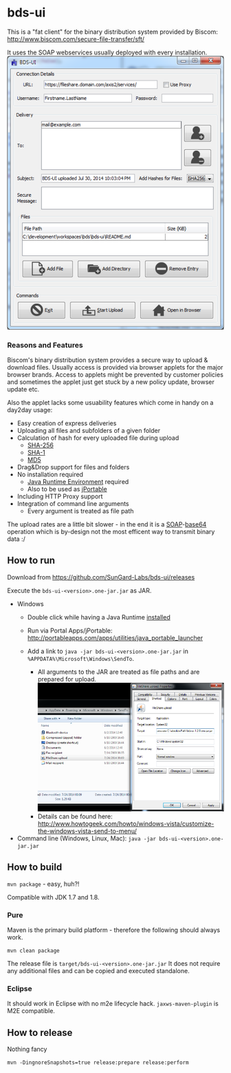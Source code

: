 bds-ui
======
This is a "fat client" for the binary distribution system provided by Biscom: http://www.biscom.com/secure-file-transfer/sft/

It uses the SOAP webservices usually deployed with every installation.
![Screenshot](https://raw.githubusercontent.com/SunGard-Labs/bds-ui/master/doc/screenshot.png)

### Reasons and Features
Biscom's binary distribution system provides a secure way to upload & download files. Usually access is provided via browser applets for the major browser brands.
Access to applets might be prevented by customer policies and sometimes the applet just get stuck by a new policy update, browser update etc.

Also the applet lacks some usuability features which come in handy on a day2day usage:

* Easy creation of express deliveries
* Uploading all files and subfolders of a given folder 
* Calculation of hash for every uploaded file during upload
	* [SHA-256](http://en.wikipedia.org/wiki/Sha-256)
	* [SHA-1](http://en.wikipedia.org/wiki/Sha-1)
	* [MD5](http://en.wikipedia.org/wiki/MD5)
* Drag&Drop support for files and folders
* No installation required
	* [Java Runtime Environment](http://java.com/) required
	* Also to be used as [jPortable](http://portableapps.com/apps/utilities/java_portable_launcher)
* Including HTTP Proxy support
* Integration of command line arguments
	* Every argument is treated as file path

The upload rates are a little bit slower - in the end it is a [SOAP](http://en.wikipedia.org/wiki/SOAP)-[base64](http://en.wikipedia.org/wiki/Base64) operation which is by-design not the most efficent way to transmit binary data :/

## How to run
Download from https://github.com/SunGard-Labs/bds-ui/releases 

Execute the `bds-ui-<version>.one-jar.jar` as JAR.

* Windows
	* Double click while having a Java Runtime [installed](http://www.java.com/en/download/help/index_installing.xml)

	* Run via Portal Apps/jPortable: http://portableapps.com/apps/utilities/java_portable_launcher

	* Add a link to `java -jar bds-ui-<version>.one-jar.jar` in `%APPDATA%\Microsoft\Windows\SendTo`. 
		* All arguments to the JAR are treated as file paths and are prepared for upload.
		![](https://raw.githubusercontent.com/SunGard-Labs/bds-ui/master/doc/sendToScreenshot.png)
		* Details can be found here: http://www.howtogeek.com/howto/windows-vista/customize-the-windows-vista-send-to-menu/
* Command line (Windows, Linux, Mac): `java -jar bds-ui-<version>.one-jar.jar`

## How to build

`mvn package` - easy, huh?!

Compatible with JDK 1.7 and 1.8.

### Pure
Maven is the primary build platform - therefore the following should always work.
```
mvn clean package
```
The release file is `target/bds-ui-<version>.one-jar.jar`
It does not require any additional files and can be copied and executed standalone.
### Eclipse
It should work in Eclipse with no m2e lifecycle hack. `jaxws-maven-plugin` is M2E compatible. 

## How to release
Nothing fancy
```
mvn -DingnoreSnapshots=true release:prepare release:perform
```

